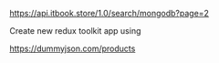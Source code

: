 https://api.itbook.store/1.0/search/mongodb?page=2




Create new redux toolkit app using

https://dummyjson.com/products